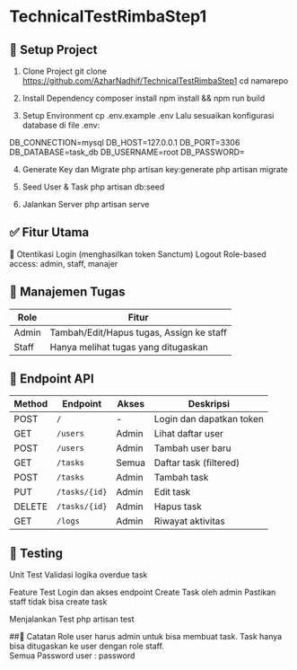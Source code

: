 # TechnicalTestRimbaStep1

## 🔧 Setup Project
1. Clone Project
git clone https://github.com/AzharNadhif/TechnicalTestRimbaStep1
cd namarepo

2. Install Dependency
composer install
npm install && npm run build

3. Setup Environment
cp .env.example .env
Lalu sesuaikan konfigurasi database di file .env:

DB_CONNECTION=mysql
DB_HOST=127.0.0.1
DB_PORT=3306
DB_DATABASE=task_db
DB_USERNAME=root
DB_PASSWORD=

4. Generate Key dan Migrate
php artisan key:generate
php artisan migrate

5. Seed User & Task
php artisan db:seed

6. Jalankan Server
php artisan serve

## ✅ Fitur Utama
🔐 Otentikasi
Login (menghasilkan token Sanctum)
Logout
Role-based access: admin, staff, manajer

## 📁 Manajemen Tugas
| Role  | Fitur                                    |
| ----- | ---------------------------------------- |
| Admin | Tambah/Edit/Hapus tugas, Assign ke staff |
| Staff | Hanya melihat tugas yang ditugaskan      |


## 📂 Endpoint API
| Method | Endpoint      | Akses | Deskripsi                |
| ------ | ------------- | ----- | ------------------------ |
| POST   | `/`           | -     | Login dan dapatkan token |
| GET    | `/users`      | Admin | Lihat daftar user        |
| POST   | `/users`      | Admin | Tambah user baru         |
| GET    | `/tasks`      | Semua | Daftar task (filtered)   |
| POST   | `/tasks`      | Admin | Tambah task              |
| PUT    | `/tasks/{id}` | Admin | Edit task                |
| DELETE | `/tasks/{id}` | Admin | Hapus task               |
| GET    | `/logs`       | Admin | Riwayat aktivitas        |


## 🧪 Testing
Unit Test
Validasi logika overdue task

Feature Test
Login dan akses endpoint
Create Task oleh admin
Pastikan staff tidak bisa create task

Menjalankan Test
php artisan test

##📌 Catatan
Role user harus admin untuk bisa membuat task.
Task hanya bisa ditugaskan ke user dengan role staff.	
Semua Password user : password
